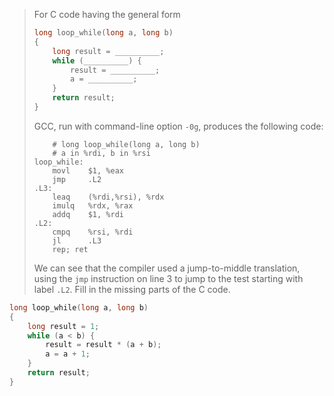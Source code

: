 > For C code having the general form
> ```C
> long loop_while(long a, long b)
> {
>     long result = __________;
>     while (__________) {
>         result = __________;
>         a = __________;
>     }
>     return result;
> }
> ```
> 
> GCC, run with command-line option `-0g`, produces the following code:
> ```Assembly
>     # long loop_while(long a, long b)
>     # a in %rdi, b in %rsi
> loop_while:
>     movl    $1, %eax
>     jmp     .L2
> .L3:
>     leaq    (%rdi,%rsi), %rdx
>     imulq   %rdx, %rax
>     addq    $1, %rdi
> .L2:
>     cmpq    %rsi, %rdi
>     jl      .L3
>     rep; ret
> ```
> 
> We can see that the compiler used a jump-to-middle translation, using the
> `jmp` instruction on line 3 to jump to the test starting with label `.L2`.
> Fill in the missing parts of the C code.

```C
long loop_while(long a, long b)
{
    long result = 1;
    while (a < b) {
        result = result * (a + b);
        a = a + 1;
    }
    return result;
}

